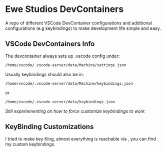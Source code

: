 # Ewe Studios DevContainers
A repo of different VSCode DevContainer configurations and additional configurations (e.g keybindings) to make development life simple and easy.

## VSCode DevContainers Info

The devcontainer always sets up .vscode config under:

```
/home/vscode/.vscode-server/data/Machine/settings.json
```

Usually keybindings should also be in:

```
/home/vscode/.vscode-server/data/Machine/keybindings.json
```

or

```
/home/vscode/.vscode-server/data/keybindings.json
```

_Still experiementing on how to force customize keybindings to work_

## KeyBinding Customizations

I tried to make <TAB> key King, almost everything is reachable via <TAB>, you can find my custom keybindings.
